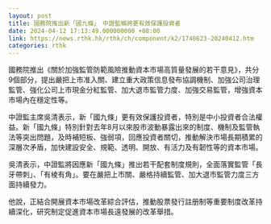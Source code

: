 ```yaml
---
layout: post
title: 國務院推出新「國九條」　中證監稱將更有效保護投資者
date: 2024-04-12 17:13:49.000000000 +08:00
link: https://news.rthk.hk/rthk/ch/component/k2/1748623-20240412.htm
categories: rthk
---
```


國務院推出《關於加強監管防範風險推動資本市場高質量發展的若干意見》，共分9個部分，提出嚴把上市准入關、建立重大政策信息發布協調機制、加強公司治理監管、強化公司上市現金分紅監管、加大退市監管力度、加強交易監管，增強資本市場內在穩定性等。

中證監主席吳清表示，新「國九條」更有效保護投資者，特別是中小投資者合法權益。新「國九條」特別針對去年8月以來股市波動暴露出來的制度、機制及監管執法等突出問題，及時補短板、強弱項，回應投資者關切，推動解決市場長期積累的深層次矛盾，加快建設安全、規範、透明、開放、有活力及有韌性等的資本市場。

吳清表示，中證監將因應新「國九條」推出若干配套制度規則，全面落實監管「長牙帶刺」、「有棱有角」。要在嚴把上市關、嚴格持續監管、加大退市監管力度三方面持續發力。

他說，正結合開展資本市場改革綜合評估，推動股票發行註册制等重要制度改革持續深化，研究制定促進資本市場長遠發展的改革舉措。
